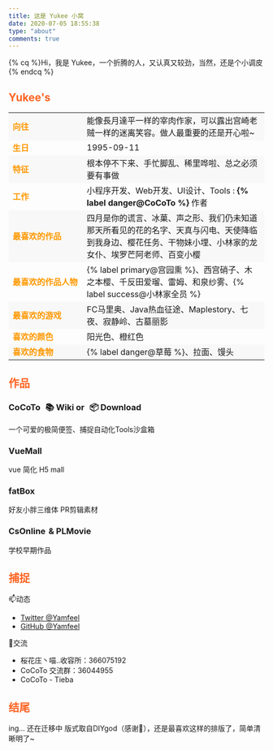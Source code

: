 ```yaml
---
title: 这是 Yukee 小窝
date: 2020-07-05 18:55:38
type: "about"
comments: true
---
```


{% cq %}Hi，我是 Yukee，一个折腾的人，又认真又较劲，当然，还是个小调皮{% endcq %}

## Yukee's

|  |     |
| ---- | -------- |
| 向往 | 能像長月達平一样的宰肉作家，可以露出宫崎老贼一样的迷离笑容。做人最重要的还是开心啦~ |
| 生日 | 1995-09-11 |
| 特征 | 根本停不下来、手忙脚乱、稀里哗啦、总之必须要有事做 |
| 工作 | 小程序开发、Web开发、UI设计、Tools : **{% label danger@CoCoTo %}** 作者 |
| 最喜欢的作品 | 四月是你的谎言、冰菓、声之形、我们仍未知道那天所看见的花的名字、天真与闪电、天使降临到我身边、樱花任务、干物妹小埋、小林家的龙女仆、埃罗芒阿老师、百变小樱 |
| 最喜欢的作品人物 | {% label primary@宫园熏 %}、西宫硝子、木之本樱、千反田爱瑠、雷姆、和泉纱雾、{% label success@小林家全员 %} |
| 最喜欢的游戏 | FC马里奥、Java热血征途、Maplestory、七夜、寂静岭、古墓丽影 |
| 喜欢的颜色 | 阳光色、橙红色 |
| 喜欢的食物 | {% label danger@草莓 %}、拉面、馒头 |

## 作品

### **CoCoTo**   <span class="forlink" onclick="h5show('https://cocoto.gitee.io/wiki')" ><a href="javascript:;" ><i class="fa fa-link"></i> 📚 Wiki </a></span>     or    <span class="forlink" onclick="h5show('https://cocoto.gitee.io')" ><a href="javascript:;" ><i class="fa fa-link"></i> 📦 Download</a></span>

一个可爱的极简便签、捕捉自动化Tools沙盒箱

### **VueMall** <span class="forlink" onclick="h5show('https://blog.yamfeel.cn/vuemall/#/home')"><a href="javascript:;" ><i class="fa fa-link"></i> <i class="fa fa-h-square"></i></a></span>

vue 简化 H5 mall

### **fatBox** <span class="forlink" onclick="boxShow()"><a href="javascript:;" ><i class="fa fa-link"></i> <i class="fa fa-paint-brush"></i></a></span>

好友小胖三维体 PR剪辑素材

### **CsOnline** <span class="forlink">[<i class="fa fa-link"></i>](https://yamfeel.github.io/history/cs2/)</span> & PLMovie <span class="forlink">[<i class="fa fa-link"></i>](https://yamfeel.github.io/history/plmovie/)</span>

学校早期作品

## 捕捉

📫动态

- [Twitter @Yamfeel](https://twitter.com/Yamfeel)
- [GitHub @Yamfeel](https://github.com/yamfeel)

👬交流

- 桜花庄丶喵..收容所：366075192
- CoCoTo 交流群：36044955
- CoCoTo - Tieba

## 结尾

ing... 还在迁移中
版式取自DIYgod（感谢🚀），还是最喜欢这样的排版了，简单清晰明了~

<div id="h5" style="position:fixed;width:100vw;height:100vh;top:0;left:0;display:none;backdrop-filter: blur(2px);background: rgba(255,255,255,0.2);" onclick="h5hide()">
    <iframe id="ifra" name="ifra" style="margin:100px auto;width:375px;height:667px;border:none;background:#FFF;border-radius: 12px;
    box-shadow:#ccc 0 1px 15px;"></iframe>
</div>
<div id="PBOX" style="position:fixed;width:100vw;height:100vh;top:0;left:0;display:none" onclick="boxHide()">
    <div id="xiaopang">
        <div id="cube">
            <div id="face" class="box1"></div>
            <div class="box2"></div>
            <div class="box3"></div>
            <div class="box4"></div>
            <div class="box5"></div>
            <div class="box6"></div>
        </div>
    </div>
</div>



<style>
.post-body thead{display:none}td:first-child{width:130px;font-weight:700;color:#ff9800}h2{color:#fc6423;}.work{margin-bottom:25px}.work-title{font-size:17px;font-weight:700}.work-title a{margin-left:5px;font-size:14px;color:#777}.work-desc{color:#777}.work-desc img:first-child{display:inline;vertical-align:top;margin-left:10px!important}.post-body img{display:inline;vertical-align:top}.post-body li a{margin-right:10px}.blog-background{background-size:cover;background-image:url(/images/style/header-bg-001.png);height:150px}.main {padding-top: 120px;}tbody tr:nth-of-type(odd) {background: rgba(0,0,0,0.02)}.forlink i{margin-left:2px;}.forlink a{text-decoration:none !important;border-bottom:none}
#xiaopang{width:200px; height:200px; margin:350px auto; perspective:350px; position:relative;}
#cube{ transform-style:preserve-3d; width:200px; height:200px;transform: rotateY(180deg) rotateX(180deg);}
#cube div{position:absolute; width:200px; height:200px; border:#666 solid 1px; background:url(/images/style/xiaopang.png) no-repeat; box-shadow:#999 0 0 50px 1px inset; opacity:0.6}
#cube .box1{transform:translateZ(100px) rotateZ(0deg); background-size:100%;}
#cube .box2{transform:translateX(100px) rotateY(90deg)}
#cube .box3{transform:translateX(-100px) rotateY(90deg)}
#cube .box4{transform:translateY(100px) rotateX(90deg)}
#cube .box5{transform:translateY(-100px) rotateX(90deg)}
#cube .box6{transform:translateZ(-100px)}
</style>

